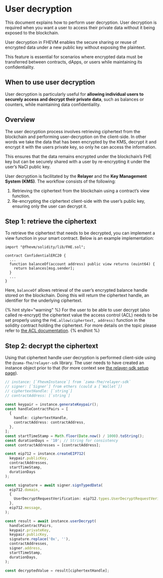 # User decryption

This document explains how to perform user decryption. 
User decryption is required when you want a user to access their private data without it being exposed to the blockchain.

User decryption in FHEVM enables the secure sharing or reuse of encrypted data under a new public key without exposing the plaintext. 

This feature is essential for scenarios where encrypted data must be transferred between contracts, dApps, or users while maintaining its confidentiality.

## When to use user decryption

User decryption is particularly useful for **allowing individual users to securely access and decrypt their private data**, such as balances or counters, while maintaining data confidentiality.

## Overview

The user decryption process involves retrieving ciphertext from the blockchain and performing user-decryption on the client-side. In other words we take the data that has been encrypted by the KMS, decrypt it and encrypt it with the users private key, so only he can access the information.

This ensures that the data remains encrypted under the blockchain’s FHE key but can be securely shared with a user by re-encrypting it under the user’s NaCl public key.

User decryption is facilitated by the **Relayer** and the **Key Management System (KMS)**. The workflow consists of the following:

1. Retrieving the ciphertext from the blockchain using a contract’s view function.
2. Re-encrypting the ciphertext client-side with the user’s public key, ensuring only the user can decrypt it.

## Step 1: retrieve the ciphertext

To retrieve the ciphertext that needs to be decrypted, you can implement a view function in your smart contract. Below is an example implementation:

```solidity
import "@fhevm/solidity/lib/FHE.sol";

contract ConfidentialERC20 {
  ...
  function balanceOf(account address) public view returns (euint64) {
    return balances[msg.sender];
  }
  ...
}
```

Here, `balanceOf` allows retrieval of the user’s encrypted balance handle stored on the blockchain.
Doing this will return the ciphertext handle, an identifier for the underlying ciphertext.


{% hint style="warning" %}
For the user to be able to user decrypt (also called re-encrypt) the ciphertext value the access control (ACL) needs to be set properly using the `FHE.allow(ciphertext, address)` function in the solidity contract holding the ciphertext.
For more details on the topic please refer to [the ACL documentation](../solidity-guides/acl/README.md).
{% endhint %}

## Step 2: decrypt the ciphertext

Using that ciphertext handle user decryption is performed client-side using the `@zama-fhe/relayer-sdk` library.
The user needs to have created an instance object prior to that (for more context see [the relayer-sdk setup page](./initialization.md)).

```ts
// instance: [`FhevmInstance`] from `zama-fhe/relayer-sdk`
// signer: [`Signer`] from ethers (could a [`Wallet`])
// ciphertextHandle: [`string`]
// contractAddress: [`string`]

const keypair = instance.generateKeypair();
const handleContractPairs = [
  {
    handle: ciphertextHandle,
    contractAddress: contractAddress,
  },
];
const startTimeStamp = Math.floor(Date.now() / 1000).toString();
const durationDays = '10'; // String for consistency
const contractAddresses = [contractAddress];

const eip712 = instance.createEIP712(
  keypair.publicKey, 
  contractAddresses, 
  startTimeStamp, 
  durationDays
);

const signature = await signer.signTypedData(
  eip712.domain,
  {
    UserDecryptRequestVerification: eip712.types.UserDecryptRequestVerification,
  },
  eip712.message,
);

const result = await instance.userDecrypt(
  handleContractPairs,
  keypair.privateKey,
  keypair.publicKey,
  signature.replace('0x', ''),
  contractAddresses,
  signer.address,
  startTimeStamp,
  durationDays,
);

const decryptedValue = result[ciphertextHandle];
```
